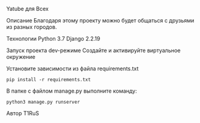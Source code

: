 Yatube для Всех

Описание
Благодаря этому проекту можно будет общаться с друзьями из разных городов.

Технологии
Python 3.7 Django 2.2.19

Запуск проекта dev-режиме
Создайте и активируйте виртуальное окружение

Установите зависимости из файла requirements.txt

	pip install -r requirements.txt

В папке с файлом manage.py выполните команду:

	python3 manage.py runserver

Автор
T1RuS

